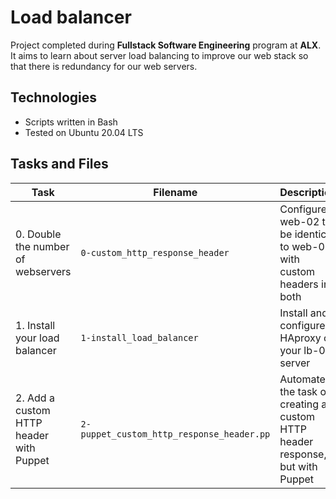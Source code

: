 # Load balancer
Project completed during **Fullstack Software Engineering** program at **ALX**. It aims to learn about server load balancing to improve our web stack so that there is redundancy for our web servers.

## Technologies
* Scripts written in Bash
* Tested on Ubuntu 20.04 LTS

## Tasks and Files

| Task | Filename | Description |
| ---- | -------- | ----------- |
| 0. Double the number of webservers | `0-custom_http_response_header` | Configure web-02 to be identical to web-01 with custom headers in both |
| 1. Install your load balancer | `1-install_load_balancer` | Install and configure HAproxy on your lb-01 server |
| 2. Add a custom HTTP header with Puppet | `2-puppet_custom_http_response_header.pp` | Automate the task of creating a custom HTTP header response, but with Puppet |

